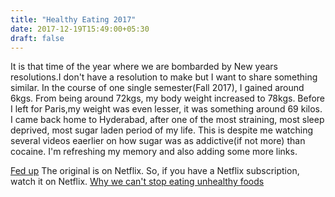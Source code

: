 ```yaml
---
title: "Healthy Eating 2017"
date: 2017-12-19T15:49:00+05:30
draft: false
---
```


It is that time of the year where we are bombarded by New years resolutions.I don't have a resolution to make but I want to share something similar. In the course of one single semester(Fall 2017), I gained around 6kgs. From being around 72kgs, my body weight increased to 78kgs. Before I left for Paris,my weight was even lesser, it was something around 69 kilos. I came back home to Hyderabad, after one of the most straining, most sleep deprived, most sugar laden period of my life. This is despite me watching several videos eaerlier on how sugar was as addictive(if not more) than cocaine. I'm refreshing my memory and also adding some more links.

[Fed up](https://youtu.be/Y647tNm8nTI) The original is on Netflix. So, if you have a Netflix subscription, watch it on Netflix.
[Why we can't stop eating unhealthy foods](https://youtu.be/wTNlHyjip94)

